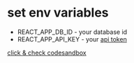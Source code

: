# set env variables

- REACT_APP_DB_ID - your database id
- REACT_APP_API_KEY - your [api token](https://airtable.com/account)

[click & check codesandbox](https://codesandbox.io/s/github/slawekmarciniak/email_engine_api_airtable_ts_redux)
